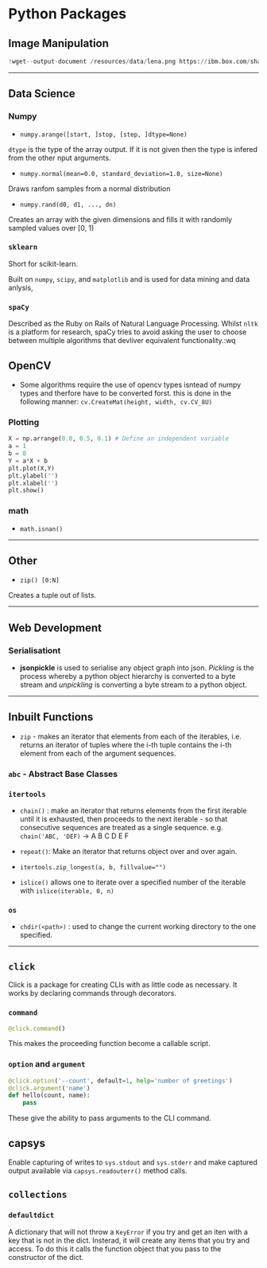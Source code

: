 # Python Packages

## Image Manipulation

```python
!wget--output-document /resources/data/lena.png https://ibm.box.com/shared/static/yqjnv0890doeu3mwb2u97f8rh1p0gd98.png
```


---

## Data Science

### Numpy

* `numpy.arange([start, ]stop, [step, ]dtype=None)`


`dtype` is the type of the array output. If it is not given then the type is infered from the other nput arguments.

* `numpy.normal(mean=0.0, standard_deviation=1.0, size=None)`

Draws ranfom samples from a normal distribution

* `numpy.rand(d0, d1, ..., dn)`

Creates an array with the given dimensions and fills it with randomly sampled values over [0, 1)

### `sklearn`

Short for scikit-learn.

Built on `numpy`, `scipy`, and `matplotlib` and is used for data mining and data anlysis,

### `spaCy`

Described as the Ruby on Rails of Natural Language Processing. Whilst `nltk` is a platform for research, spaCy tries to avoid asking the user to choose between multiple algorithms that devliver equivalent functionality.:wq

## OpenCV

* Some algorithms require the use of opencv types isntead of numpy types and therfore have to be converted forst. this is done in the following manner: `cv.CreateMat(height, width, cv.CV_8U)`

### Plotting

```python
X = np.arrange(0.0, 0.5, 0.1) # Define an independent variable
a = 1
b = 0
Y = a*X + b
plt.plot(X,Y)
plt.ylabel('')
plt.xlabel('')
plt.show()
```


### math

* `math.isnan()`
---


## Other

* `zip() [0:N]`

Creates a tuple out of lists.


---


## Web Development

### Serialisationt

* **jsonpickle** is used to serialise any object graph into json. *Pickling* is the process whereby a python object hierarchy is converted to a byte stream and *unpickling* is converting a byte stream to a python object.


---



## Inbuilt Functions

* `zip` - makes an iterator that elements from each of the iterables, i.e. returns an iterator of tuples where the i-th tuple contains the i-th element from each of the argument sequences.

### `abc` - Abstract Base Classes


### `itertools`

* `chain()` : make an iterator that returns elements from the first iterable until it is exhausted, then proceeds to the next iterable - so that consecutive sequences are treated as a single sequence. e.g. `chain('ABC, 'DEF)` -> A B C D E F

* `repeat()`: Make an iterator that returns object over and over again. 

* `itertools.zip_longest(a, b, fillvalue="")`

* `islice()` allows one to iterate over a specified number of the iterable with `islice(iterable, 0, n)`


### `os`

* `chdir(<path>)` : used to change the current working directory to the one specified.


---


## `click`

Click is a package for creating CLIs with as little code as necessary. It works by declaring commands through decorators.

### `command`

```python
@click.command()
```

This makes the proceeding function become a callable script.

### `option` and `argument`

```python
@click.option('--count', default=1, help='number of greetings')
@click.argument('name')
def hello(count, name):
	pass
```

These give the ability to pass arguments to the CLI command.

## capsys

Enable capturing of writes to ``sys.stdout`` and ``sys.stderr`` and make captured output available via ``capsys.readouterr()`` method calls.


## `collections`

### `defaultdict`

A dictionary that will not throw a `KeyError` if you try and get an iten with a key that is not in the dict. Insterad, it will create any items that you try and access. To do this it calls the function object that you pass to the constructor of the dict.


